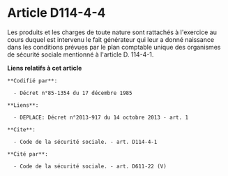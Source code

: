 # Article D114-4-4

Les produits et les charges de toute nature sont rattachés à l'exercice au cours duquel est intervenu le fait générateur qui
leur a donné naissance dans les conditions prévues par le plan comptable unique des organismes de sécurité sociale mentionné
à l'article D. 114-4-1.

**Liens relatifs à cet article**

	**Codifié par**:

	  - Décret n°85-1354 du 17 décembre 1985

	**Liens**:

	  - DEPLACE: Décret n°2013-917 du 14 octobre 2013 - art. 1

	**Cite**:

	  - Code de la sécurité sociale. - art. D114-4-1

	**Cité par**:

	  - Code de la sécurité sociale. - art. D611-22 (V)
